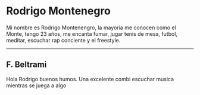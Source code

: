 # Rodrigo Montenegro



Mi nombre es Rodrigo Montenengro, la mayoria me conocen como el Monte, tengo 23 años, me encanta fumar, jugar tenis de mesa, futbol, meditar, escuchar rap conciente y el freestyle.

---
## F. Beltrami
Hola Rodrigo buenos humos. Una excelente combi escuchar musica mientras se juega a algo